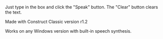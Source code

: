 Just type in the box and click the "Speak" button. The "Clear" button clears the text.

Made with Construct Classic version r1.2

Works on any Windows version with built-in speech synthesis.
